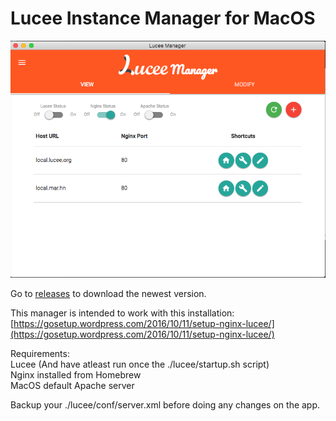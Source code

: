 # Lucee Instance Manager for MacOS

![alt tag](./assets/mainview.png)

Go to [releases](https://github.com/mar-hn/LuceeInstanceManager/releases) to download the newest version.

This manager is intended to work with this installation:
[https://gosetup.wordpress.com/2016/10/11/setup-nginx-lucee/](https://gosetup.wordpress.com/2016/10/11/setup-nginx-lucee/)

Requirements:<br>
Lucee (And have atleast run once the ./lucee/startup.sh script)<br>
Nginx installed from Homebrew<br>
MacOS default Apache server<br>

Backup your ./lucee/conf/server.xml before doing any changes on the app.